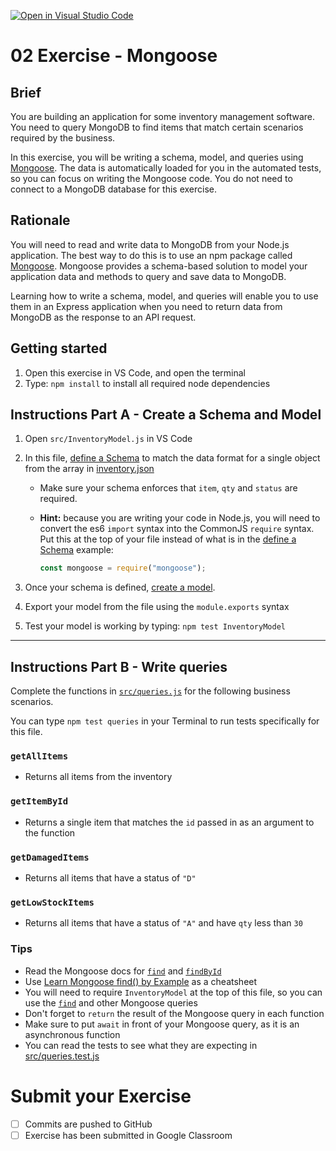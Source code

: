 [![Open in Visual Studio Code](https://classroom.github.com/assets/open-in-vscode-718a45dd9cf7e7f842a935f5ebbe5719a5e09af4491e668f4dbf3b35d5cca122.svg)](https://classroom.github.com/online_ide?assignment_repo_id=11116179&assignment_repo_type=AssignmentRepo)
# 02 Exercise - Mongoose 

## Brief

You are building an application for some inventory management software. You need to query MongoDB to find items that match certain scenarios required by the business.

In this exercise, you will be writing a schema, model, and queries using [Mongoose](https://mongoosejs.com/). The data is automatically loaded for you in the automated tests, so you can focus on writing the Mongoose code. You do not need to connect to a MongoDB database for this exercise.

## Rationale

You will need to read and write data to MongoDB from your Node.js application. The best way to do this is to use an npm package called [Mongoose](https://mongoosejs.com/). Mongoose provides a schema-based solution to model your application data and methods to query and save data to MongoDB. 

Learning how to write a schema, model, and queries will enable you to use them in an Express application when you need to return data from MongoDB as the response to an API request.

## Getting started

1. Open this exercise in VS Code, and open the terminal
2. Type: `npm install` to install all required node dependencies

## Instructions Part A - Create a Schema and Model

1. Open `src/InventoryModel.js` in VS Code
2. In this file, [define a Schema](https://mongoosejs.com/docs/guide.html#definition) to match the data format for a single object from the array in [inventory.json](./data/inventory.json)
   - Make sure your schema enforces that `item`, `qty` and `status` are required.
   - **Hint:** because you are writing your code in Node.js, you will need to convert the es6 `import` syntax into the CommonJS `require` syntax. Put this at the top of your file instead of what is in the [define a Schema](https://mongoosejs.com/docs/guide.html#definition) example:

      ```js
      const mongoose = require("mongoose");
      ```

3. Once your schema is defined, [create a model](https://mongoosejs.com/docs/guide.html#models).
4. Export your model from the file using the `module.exports` syntax
5. Test your model is working by typing: `npm test InventoryModel`

--- 

## Instructions Part B - Write queries

Complete the functions in [`src/queries.js`](./src/queries.js) for the following business scenarios.

You can type `npm test queries` in your Terminal to run tests specifically for this file.

### `getAllItems`

- Returns all items from the inventory

### `getItemById`

- Returns a single item that matches the `id` passed in as an argument to the function

### `getDamagedItems`

- Returns all items that have a status of `"D"`

### `getLowStockItems`

- Returns all items that have a status of `"A"` and have `qty` less than `30`

### Tips

- Read the Mongoose docs for [`find`](https://mongoosejs.com/docs/api.html#model_Model.find) and [`findById`](https://mongoosejs.com/docs/api.html#model_Model.findById)
- Use [Learn Mongoose find() by Example](https://masteringjs.io/tutorials/mongoose/find) as a cheatsheet
- You will need to require `InventoryModel` at the top of this file, so you can use the [`find`](https://mongoosejs.com/docs/api.html#model_Model.find) and other Mongoose queries
- Don't forget to `return` the result of the Mongoose query in each function
- Make sure to put `await` in front of your Mongoose query, as it is an asynchronous function
- You can read the tests to see what they are expecting in [src/queries.test.js](./src/queries.test.js)

# Submit your Exercise

- [ ] Commits are pushed to GitHub
- [ ] Exercise has been submitted in Google Classroom
